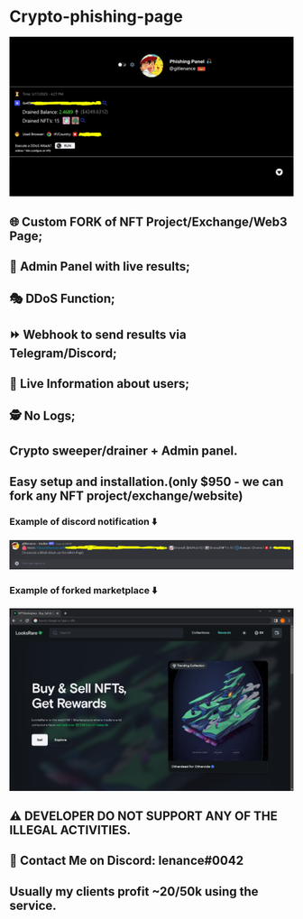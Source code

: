 # Crypto-phishing-page
<p align="center">
  <img src="https://github.com/gitlenance/crypto-phishing-page/blob/main/web.png" alt="animated" />
</p>

## 🌐 Custom FORK of NFT Project/Exchange/Web3 Page;
## 👑 Admin Panel with live results;
## 🎭 DDoS Function;
## ⏩ Webhook to send results via Telegram/Discord;
## 🔴 Live Information about users;
## 🕵️ No Logs;


## Crypto sweeper/drainer + Admin panel.

## Easy setup and installation.(only $950 - we can fork any NFT project/exchange/website)

### Example of discord notification ⬇️

<p align="center">
  <img src="https://github.com/gitlenance/crypto-phishing-page/blob/main/discord.png" alt="animated" />
</p>

### Example of forked marketplace ⬇️

<p align="center">
  <img src="https://github.com/gitlenance/crypto-phishing-page/blob/main/page.png" alt="animated" />
</p>

 
## ⚠️ DEVELOPER DO NOT SUPPORT ANY OF THE ILLEGAL ACTIVITIES. 

## 👋 Contact Me on Discord: lenance#0042

## Usually my clients profit ~20/50k using the service.

